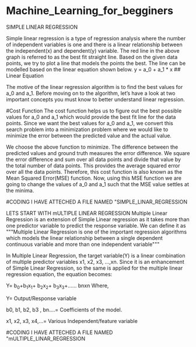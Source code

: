 # Machine_Learning_for_begginers

SIMPLE LINEAR REGRESSION      


Simple linear regression is a type of regression analysis where the number of independent variables is one and there is a linear relationship between the independent(x) and dependent(y) variable. The red line in the above graph is referred to as the best fit straight line. Based on the given data points, we try to plot a line that models the points the best. The line can be modelled based on the linear equation shown below.
y = a_0 + a_1 * x      ## Linear Equation


The motive of the linear regression algorithm is to find the best values for a_0 and a_1. Before moving on to the algorithm, let’s have a look at two important concepts you must know to better understand linear regression.

#Cost Function
The cost function helps us to figure out the best possible values for a_0 and a_1 which would provide the best fit line for the data points. Since we want the best values for a_0 and a_1, we convert this search problem into a minimization problem where we would like to minimize the error between the predicted value and the actual value.


We choose the above function to minimize. The difference between the predicted values and ground truth measures the error difference. We square the error difference and sum over all data points and divide that value by the total number of data points. This provides the average squared error over all the data points. Therefore, this cost function is also known as the Mean Squared Error(MSE) function. Now, using this MSE function we are going to change the values of a_0 and a_1 such that the MSE value settles at the minima.


#CODING
I HAVE ATTECHED A FILE NAMED "SIMPLE_LINAR_REGRESSION


LETS START WITH mULTIPLE LINEAR REGRESSION
Multiple Linear Regression is an extension of Simple Linear regression as it takes more than one predictor variable to predict the response variable. We can define it as """Multiple Linear Regression is one of the important regression algorithms which models the linear relationship between a single dependent continuous variable and more than one independent variable"""


In Multiple Linear Regression, the target variable(Y) is a linear combination of multiple predictor variables x1, x2, x3, ...,xn. Since it is an enhancement of Simple Linear Regression, so the same is applied for the multiple linear regression equation, the equation becomes:

Y= b<sub>0</sub>+b<sub>1</sub>x<sub>1</sub>+ b<sub>2</sub>x<sub>2</sub>+ b<sub>3</sub>x<sub>3</sub>+...... bnxn 
Where,

Y= Output/Response variable

b0, b1, b2, b3 , bn....= Coefficients of the model.

x1, x2, x3, x4,...= Various Independent/feature variable

#CODING
I HAVE ATTECHED A FILE NAMED "mULTIPLE_LINAR_REGRESSION



